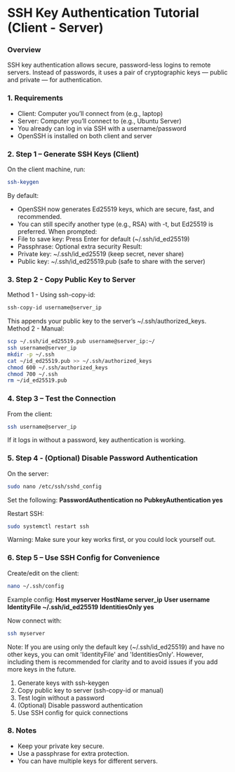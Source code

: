 # SSH Key Authentication Tutorial (Client - Server)

### Overview
SSH key authentication allows secure, password-less logins to remote servers. Instead of passwords, it uses a pair of cryptographic keys — public and private — for authentication.

### 1. Requirements
- Client: Computer you’ll connect from (e.g., laptop)
- Server: Computer you’ll connect to (e.g., Ubuntu Server)
- You already can log in via SSH with a username/password
- OpenSSH is installed on both client and server

### 2. Step 1 – Generate SSH Keys (Client)
On the client machine, run:
```bash
ssh-keygen
```
By default:
- OpenSSH now generates Ed25519 keys, which are secure, fast, and recommended.
- You can still specify another type (e.g., RSA) with -t, but Ed25519 is preferred.
When prompted:
- File to save key: Press Enter for default (~/.ssh/id_ed25519)
- Passphrase: Optional extra security
Result:
- Private key: ~/.ssh/id_ed25519 (keep secret, never share)
- Public key: ~/.ssh/id_ed25519.pub (safe to share with the server)

### 3. Step 2 - Copy Public Key to Server
Method 1 - Using ssh-copy-id:
```bash
ssh-copy-id username@server_ip
```
This appends your public key to the server’s ~/.ssh/authorized_keys.
Method 2 - Manual:
```bash
scp ~/.ssh/id_ed25519.pub username@server_ip:~/
ssh username@server_ip
mkdir -p ~/.ssh
cat ~/id_ed25519.pub >> ~/.ssh/authorized_keys
chmod 600 ~/.ssh/authorized_keys
chmod 700 ~/.ssh
rm ~/id_ed25519.pub
```

### 4. Step 3 – Test the Connection
From the client:
```bash
ssh username@server_ip
```
If it logs in without a password, key authentication is working.

### 5. Step 4 - (Optional) Disable Password Authentication
On the server:
```bash
sudo nano /etc/ssh/sshd_config
```
Set the following:
**PasswordAuthentication no**
**PubkeyAuthentication yes**

Restart SSH:
```bash
sudo systemctl restart ssh
```
Warning: Make sure your key works first, or you could lock yourself out.

### 6. Step 5 – Use SSH Config for Convenience
Create/edit on the client:
```bash
nano ~/.ssh/config
```
Example config:
**Host myserver**
    **HostName server_ip**
    **User username**
    **IdentityFile ~/.ssh/id_ed25519**
    **IdentitiesOnly yes**

Now connect with:
```bash
ssh myserver
```

Note: If you are using only the default key (~/.ssh/id_ed25519) and have no other keys, you can omit 'IdentityFile' and 'IdentitiesOnly'. However, including them is recommended for clarity and to avoid issues if you add more keys in the future.

1. Generate keys with ssh-keygen
2. Copy public key to server (ssh-copy-id or manual)
3. Test login without a password
4. (Optional) Disable password authentication
5. Use SSH config for quick connections

### 8. Notes
- Keep your private key secure.
- Use a passphrase for extra protection.
- You can have multiple keys for different servers.